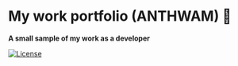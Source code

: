 # **My work portfolio (ANTHWAM)** 🚀

**A small sample of my work as a developer**

[![License](https://img.shields.io/badge/License-Apache%202.0-blue.svg)](https://opensource.org/licenses/Apache-2.0)